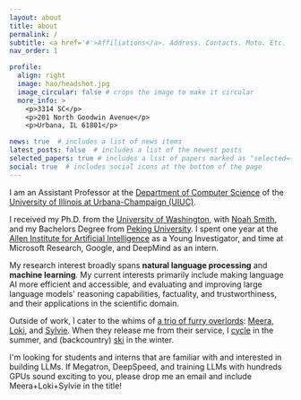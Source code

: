 ```yaml
---
layout: about
title: about
permalink: /
subtitle: <a href='#'>Affiliations</a>. Address. Contacts. Moto. Etc.
nav_order: 1

profile:
  align: right
  image: hao/headshot.jpg
  image_circular: false # crops the image to make it circular
  more_info: >
    <p>3314 SC</p>
    <p>201 North Goodwin Avenue</p>
    <p>Urbana, IL 61801</p>

news: true  # includes a list of news items
latest_posts: false  # includes a list of the newest posts
selected_papers: true # includes a list of papers marked as "selected={true}"
social: true  # includes social icons at the bottom of the page
---
```



I am an Assistant Professor at the [Department of Computer Science](https://cs.illinois.edu/) of the [University of Illinois at Urbana-Champaign (UIUC)](https://illinois.edu/).

I received my Ph.D. from the [University of Washington](https://www.washington.edu/), with [Noah Smith](https://nasmith.github.io/), and my Bachelors Degree from [Peking University](https://english.pku.edu.cn/). I spent one year at the [Allen Institute for Artificial Intelligence](https://allenai.org/) as a Young Investigator, and time at Microsoft Research, Google, and DeepMind as an intern.

My research interest broadly spans **natural language processing** and **machine learning**. My current interests primarily include making language AI more efficient and accessible, and evaluating and improving large language models' reasoning capabilities, factuality, and trustworthiness, and their applications in the scientific domain.

Outside of work, I cater to the whims of [a trio of furry overlords](../assets/img/pets/furry_friends.jpeg): [Meera](../assets/img/pets/meera.jpg), [Loki](../assets/img/pets/loki.jpg), and [Sylvie](../assets/img/pets/sylvie.jpg).
When they release me from their service, I [cycle](../assets/img/fun/stp.jpeg) in the summer, and (backcountry) [ski](../assets/img/fun/rainier_top.jpeg) in the winter.

I'm looking for students and interns that are familiar with and interested in building LLMs. If Megatron, DeepSpeed, and training LLMs with hundreds GPUs sound exciting to you, please drop me an email and include Meera+Loki+Sylvie in the title!